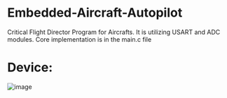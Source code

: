 # Embedded-Aircraft-Autopilot
Critical Flight Director Program for Aircrafts. It is utilizing USART and ADC modules.
Core implementation is in the main.c file

# Device:  
![image](https://github.com/yalcinalp/Assembly-Tetris/assets/95969634/d700872b-76cb-4cf2-bafd-2614f9b04cf8)
